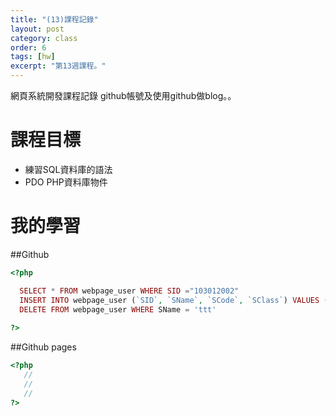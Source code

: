 ```yaml
---
title: "(13)課程記錄"
layout: post
category: class
order: 6
tags: [hw]
excerpt: "第13週課程。"
---
```

網頁系統開發課程記錄
github帳號及使用github做blog。。

# 課程目標
- 練習SQL資料庫的語法
- PDO PHP資料庫物件

# 我的學習

##Github



```php
<?php

  SELECT * FROM webpage_user WHERE SID ="103012002"
  INSERT INTO webpage_user (`SID`, `SName`, `SCode`, `SClass`) VALUES ('7878', 'ttt', '0000','c1')
  DELETE FROM webpage_user WHERE SName = 'ttt'
  
?>
```
##Github pages

```php
<?php
   //
   //
   //
?>
```


[1]: https://github.com/        "GitHub"
[2]: https://pages.github.com/  "GitHub Pages"
[3]: https://jekyllrb.com/      "Jekyll"
[4]: http://markdown.tw         "Markdown文件"
[5]: http://dillinger.io/       "Dillinger"









